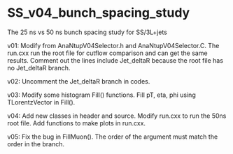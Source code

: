 # SS_v04_bunch_spacing_study
The 25 ns vs 50 ns bunch spacing study for SS/3L+jets

v01:
Modify from AnaNtupV04Selector.h and AnaNtupV04Selector.C.
The run.cxx run the root file for cutflow comparison and can get the same results.
Comment out the lines include Jet_deltaR because the root file has no Jet_deltaR branch.

v02:
Uncomment the Jet_deltaR branch in codes.

v03:
Modify some histogram Fill() functions.
Fill pT, eta, phi using TLorentzVector in Fill().

v04:
Add new classes in header and source.
Modify run.cxx to run the 50ns root file.
Add functions to make plots in run.cxx.

v05:
Fix the bug in FillMuon().
The order of the argument must match the order in the branch.
